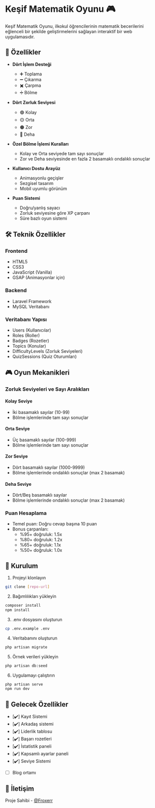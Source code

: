 # Keşif Matematik Oyunu 🎮

Keşif Matematik Oyunu, ilkokul öğrencilerinin matematik becerilerini eğlenceli bir şekilde geliştirmelerini sağlayan interaktif bir web uygulamasıdır.

## 🎯 Özellikler

- **Dört İşlem Desteği**
  - ➕ Toplama
  - ➖ Çıkarma
  - ✖️ Çarpma
  - ➗ Bölme

- **Dört Zorluk Seviyesi**
  - 🟢 Kolay
  - 🟡 Orta
  - 🟠 Zor
  - 🔴 Deha

- **Özel Bölme İşlemi Kuralları**
  - Kolay ve Orta seviyede tam sayı sonuçlar
  - Zor ve Deha seviyesinde en fazla 2 basamaklı ondalıklı sonuçlar

- **Kullanıcı Dostu Arayüz**
  - Animasyonlu geçişler
  - Sezgisel tasarım
  - Mobil uyumlu görünüm

- **Puan Sistemi**
  - Doğru/yanlış sayacı
  - Zorluk seviyesine göre XP çarpanı
  - Süre bazlı oyun sistemi

## 🛠️ Teknik Özellikler

### Frontend
- HTML5
- CSS3
- JavaScript (Vanilla)
- GSAP (Animasyonlar için)

### Backend
- Laravel Framework
- MySQL Veritabanı

### Veritabanı Yapısı
- Users (Kullanıcılar)
- Roles (Roller)
- Badges (Rozetler)
- Topics (Konular)
- DifficultyLevels (Zorluk Seviyeleri)
- QuizSessions (Quiz Oturumları)

## 🎮 Oyun Mekanikleri

### Zorluk Seviyeleri ve Sayı Aralıkları

#### Kolay Seviye
- İki basamaklı sayılar (10-99)
- Bölme işlemlerinde tam sayı sonuçlar

#### Orta Seviye
- Üç basamaklı sayılar (100-999)
- Bölme işlemlerinde tam sayı sonuçlar

#### Zor Seviye
- Dört basamaklı sayılar (1000-9999)
- Bölme işlemlerinde ondalıklı sonuçlar (max 2 basamak)

#### Deha Seviye
- Dört/Beş basamaklı sayılar
- Bölme işlemlerinde ondalıklı sonuçlar (max 2 basamak)

### Puan Hesaplama
- Temel puan: Doğru cevap başına 10 puan
- Bonus çarpanları:
  - %95+ doğruluk: 1.5x
  - %80+ doğruluk: 1.2x
  - %65+ doğruluk: 1.1x
  - %50+ doğruluk: 1.0x

## 🚀 Kurulum

1. Projeyi klonlayın
```bash
git clone [repo-url]
```

2. Bağımlılıkları yükleyin
```bash
composer install
npm install
```

3. .env dosyasını oluşturun
```bash
cp .env.example .env
```

4. Veritabanını oluşturun
```bash
php artisan migrate
```

5. Örnek verileri yükleyin
```bash
php artisan db:seed
```

6. Uygulamayı çalıştırın
```bash
php artisan serve
npm run dev
```

## 🎯 Gelecek Özellikler

- [✔️] Kayıt Sistemi
- [✔️] Arkadaş sistemi
- [✔️] Liderlik tablosu
- [✔️] Başarı rozetleri
- [✔️] İstatistik paneli
- [✔️] Kapsamlı ayarlar paneli
- [✔️] Seviye Sistemi
- [ ] Blog ortamı


## 🤝 İletişim

Proje Sahibi - [@Froxerr](https://https://github.com/Froxerr)
